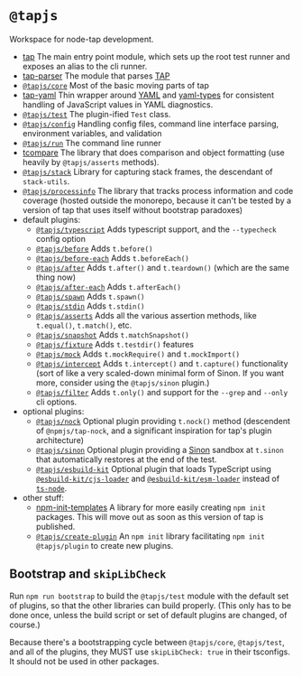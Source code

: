 # `@tapjs`

Workspace for node-tap development.

- [tap](https://github.com/tapjs/tapjs/tree/main/src/tap) The
  main entry point module, which sets up the root test runner and
  exposes an alias to the cli runner.
- [tap-parser](https://github.com/tapjs/tapjs/tree/main/src/parser)
  The module that parses [TAP](https://testanything.org/)
- [`@tapjs/core`](https://github.com/tapjs/tapjs/tree/main/src/core)
  Most of the basic moving parts of tap
- [tap-yaml](https://github.com/tapjs/tapjs/tree/main/src/yaml)
  Thin wrapper around [YAML](https://github.com/eemeli/yaml) and
  [yaml-types](https://github.com/eemeli/yaml-types) for
  consistent handling of JavaScript values in YAML diagnostics.
- [`@tapjs/test`](https://github.com/tapjs/tapjs/tree/main/src/test)
  The plugin-ified `Test` class.
- [`@tapjs/config`](https://github.com/tapjs/tapjs/tree/main/src/config)
  Handling config files, command line interface parsing,
  environment variables, and validation
- [`@tapjs/run`](https://github.com/tapjs/tapjs/tree/main/src/run)
  The command line runner
- [tcompare](https://github.com/tapjs/tapjs/tree/main/src/tcompare)
  The library that does comparison and object formatting (use
  heavily by `@tapjs/asserts` methods).
- [`@tapjs/stack`](https://github.com/tapjs/tapjs/tree/main/src/stack)
  Library for capturing stack frames, the descendant of
  `stack-utils`.
- [`@tapjs/processinfo`](https://github.com/tapjs/processinfo)
  The library that tracks process information and code coverage
  (hosted outside the monorepo, because it can't be tested by a
  version of tap that uses itself without bootstrap paradoxes)
- default plugins:
  - [`@tapjs/typescript`](https://github.com/tapjs/tapjs/tree/main/src/typescript)
    Adds typescript support, and the `--typecheck` config option
  - [`@tapjs/before`](https://github.com/tapjs/tapjs/tree/main/src/before)
    Adds `t.before()`
  - [`@tapjs/before-each`](https://github.com/tapjs/tapjs/tree/main/src/before-each)
    Adds `t.beforeEach()`
  - [`@tapjs/after`](https://github.com/tapjs/tapjs/tree/main/src/after)
    Adds `t.after()` and `t.teardown()` (which are the same thing
    now)
  - [`@tapjs/after-each`](https://github.com/tapjs/tapjs/tree/main/src/after-each)
    Adds `t.afterEach()`
  - [`@tapjs/spawn`](https://github.com/tapjs/tapjs/tree/main/src/spawn)
    Adds `t.spawn()`
  - [`@tapjs/stdin`](https://github.com/tapjs/tapjs/tree/main/src/stdin)
    Adds `t.stdin()`
  - [`@tapjs/asserts`](https://github.com/tapjs/tapjs/tree/main/src/asserts)
    Adds all the various assertion methods, like `t.equal()`,
    `t.match()`, etc.
  - [`@tapjs/snapshot`](https://github.com/tapjs/tapjs/tree/main/src/snapshot)
    Adds `t.matchSnapshot()`
  - [`@tapjs/fixture`](https://github.com/tapjs/tapjs/tree/main/src/fixture)
    Adds `t.testdir()` features
  - [`@tapjs/mock`](https://github.com/tapjs/tapjs/tree/main/src/mock)
    Adds `t.mockRequire()` and `t.mockImport()`
  - [`@tapjs/intercept`](https://github.com/tapjs/tapjs/tree/main/src/intercept)
    Adds `t.intercept()` and `t.capture()` functionality (sort of
    like a very scaled-down minimal form of Sinon. If you want
    more, consider using the `@tapjs/sinon` plugin.)
  - [`@tapjs/filter`](https://github.com/tapjs/tapjs/tree/main/src/filter)
    Adds `t.only()` and support for the `--grep` and `--only` cli
    options.
- optional plugins:
  - [`@tapjs/nock`](https://github.com/tapjs/tapjs/tree/main/src/nock)
    Optional plugin providing `t.nock()` method (descendent of
    `@npmjs/tap-nock`, and a significant inspiration for tap's
    plugin architecture)
  - [`@tapjs/sinon`](https://github.com/tapjs/tapjs/tree/main/src/sinon)
    Optional plugin providing a [Sinon](https://sinonjs.org)
    sandbox at `t.sinon` that automatically restores at the end
    of the test.
  - [`@tapjs/esbuild-kit`](https://github.com/tapjs/tapjs/tree/main/src/esbuild-kit)
    Optional plugin that loads TypeScript using
    [`@esbuild-kit/cjs-loader`](https://github.com/esbuild-kit/cjs-loader)
    and
    [`@esbuild-kit/esm-loader`](https://github.com/esbuild-kit/esm-loader)
    instead of
    [`ts-node`](https://github.com/TypeStrong/ts-node).
- other stuff:
  - [npm-init-templates](https://github.com/tapjs/tapjs/tree/main/src/npm-init-templates)
    A library for more easily creating `npm init` packages. This
    will move out as soon as this version of tap is published.
  - [`@tapjs/create-plugin`](https://github.com/tapjs/tapjs/tree/main/src/create-plugin)
    An `npm init` library facilitating `npm init @tapjs/plugin`
    to create new plugins.

## Bootstrap and `skipLibCheck`

Run `npm run bootstrap` to build the `@tapjs/test` module with
the default set of plugins, so that the other libraries can build
properly. (This only has to be done once, unless the build script
or set of default plugins are changed, of course.)

Because there's a bootstrapping cycle between `@tapjs/core`,
`@tapjs/test`, and all of the plugins, they MUST use
`skipLibCheck: true` in their tsconfigs. It should not be used in
other packages.
